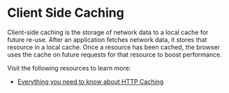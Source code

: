 # Client Side Caching

Client-side caching is the storage of network data to a local cache for future re-use. After an application fetches network data, it stores that resource in a local cache. Once a resource has been cached, the browser uses the cache on future requests for that resource to boost performance.

Visit the following resources to learn more:

- [Everything you need to know about HTTP Caching](https://www.youtube.com/watch?v=HiBDZgTNpXY)
